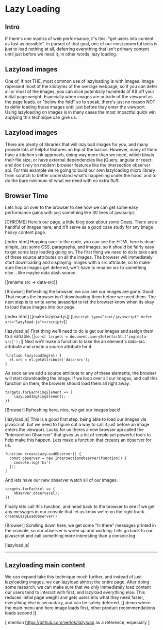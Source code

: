 # Lazy Loading

## Intro
If there's one mantra of web performance, it's this: "get users into content as fast as possible".  In pursuit of that goal, one of our most powerful tools is just to load nothing at all, deferring everything that isn't primary content until just before we need it, in other words, lazy loading.

## Lazyload images
One of, if not THE, most common use of lazyloading is with images.  Image represent most of the kilobytes of the average webpage, so if you can defer all or most of the images, you can slice potentially hundreds of KB off your initial page weight.  Especially when images are outside of the viewport as the page loads, or "below the fold" so to speak, there's just no reason NOT to defer loading those images until just before they enter the viewport.  Using lazyloading on images is in many cases the most impactful quick win applying this technique can give us.

## Lazyload images
There are plenty of libraries that will lazyload images for you, and many provide lots of helpful features on top of the basics.  However, many of them have a kitchen sink approach, doing way more than we need, which bloats their file size, or have external dependencies like jQuery, angular or react, and don't rely on modern browser features like the intersection observer api.  For this example we're going to build our own lazyloading micro library from scratch to better understand what's happening under the hood, and to do the bare minimum of what we need with no extra fluff.

## Browser Time
Lets hop on over to the browser to see how we can get some easy performance gains with just something like 30 lines of javascript.

[CHROME]
Here's our page, a little blog post about some Goats.  There are a handful of images here, and it'll serve as a good case study for any image heavy content page.

[index.html]
Hopping over to the code, you can see the HTML here is dead simple, just some CSS, paragraphs, and images, so it should be fairly easy to get some lazy loading going on.  The first thing we need to do is take care of these source attributes on all the images.  The browser will immediately start downloading and displaying images with a src attribute, so to make sure these images get deferred, we'll have to rename src to something else....like maybe data dash source.

[[rename src -> data-src]]

[Browser]
Refreshing the browser, we can see our images are gone. Good!  That means the browser isn't downloading them before we need them.  The next step is to write some javascript to let the browser know when its okay to load these images into our page.

[index.html]
[[make lazyload.js]]
[[`<script type="text/javascript" defer src="lazyload.js"></script>`]]

[lazyload.js]
First thing we'll need to do is get our images and assign them to a variable.
[[`const targets = document.querySelectorAll('img[data-src]');`]]
Next we'll make a function to take the an element's data-src attribute and create a source attribute for it.
```
function lazyloadImg(el) {
  el.src = el.getAttribute('data-src');
}
```
As soon as we add a source attribute to any of these elements, the browser will start downloading the image.  If we loop over all our images, and call this function on them, the browser should load them all right away.
```
targets.forEach(imgElement => {
    lazyLoadImg(imgElement);
})
```

[Browser]
Refreshing here, nice, we get our images back!

[lazyload.js]
This is a good first step, being able to load our images via javascript, but we need to figure out a way to call it just before an image enters the viewport.  Lucky for us theres a new browser api called the "Intersection Observer" that gives us a lot of simple yet powerful tools to help make this happen.  Lets make a function that creates an observer for us.
```
function createLazyLoadObserver() {
  const observer = new IntersectionObserver(function() {
    console.log('hi')
  });
}
```
And lets have our new observer watch all of our images.
```
targets.forEach(el => {
    observer.observe(el);
})
```
Finally lets call this function, and head back to the browser to see if we get any messages in our console that let us know we're on the right track.
`createLazyLoadObserver()`

[Browser]
Scrolling down here, we get some "hi there" messages printed in the console, so our observer is wired up and working.  Lets go back to our javascript and call something more interesting than a console.log

[lazyload.js]





------------------------------

## Lazyloading main content
We can expand take this technique much further, and instead of just lazyloading images, we can lazyload almost the entire page.  After doing some research, we can make sure that we only immediately load content our users tend to interact with first, and lazyload everything else.  This reduces initial page weight and gets users into what they need faster, everything else is secondary, and can be safely deferred.
[[ demo where the main menu and hero image loads first, other product recommendations loads second ]]

[ mention https://github.com/verlok/lazyload as a reference, especially  ]

